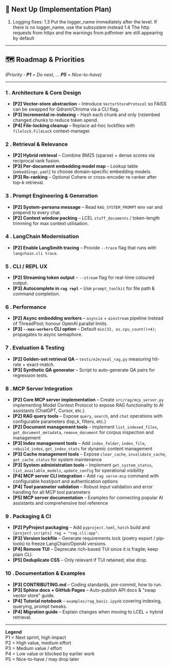 ## 🚀 Next Up (Implementation Plan)

1. Logging fixes:
1.3 Put the logger_name immediately after the level. If there is no logger_name, use the subsystem instead
1.4 The http requests from httpx and the warnings from pdfminer are still appearing by default


---

## 🗺️ Roadmap & Priorities  
*(Priority ‑ **P1** = Do next, … **P5** = Nice-to-have)*

---


### 1 . Architecture & Core Design
- **[P2] Vector-store abstraction** – Introduce `VectorStoreProtocol` so FAISS can be swapped for Qdrant/Chroma via a CLI flag.
- **[P3] Incremental re-indexing** – Hash each chunk and only (re)embed changed chunks to reduce token spend.
- **[P4] File-locking cleanup** – Replace ad-hoc lockfiles with `filelock.FileLock` context-manager.

### 2 . Retrieval & Relevance
- **[P2] Hybrid retrieval** – Combine BM25 (sparse) + dense scores via reciprocal rank fusion.
- **[P3] Per-document embedding model map** – Lookup table (`embeddings.yaml`) to choose domain-specific embedding models.
- **[P3] Re-ranking** – Optional Cohere or cross-encoder re-ranker after top-k retrieval.

### 3 . Prompt Engineering & Generation
- **[P2] System-persona message** – Read `RAG_SYSTEM_PROMPT` env var and prepend to every chat.
- **[P2] Context window packing** – LCEL `stuff_documents` / token-length trimming for max context utilisation.

### 4 . LangChain Modernisation
- **[P2] Enable LangSmith tracing** – Provide `--trace` flag that runs with `langchain.cli trace`.

### 5 . CLI / REPL UX
- **[P2] Streaming token output** – `--stream` flag for real-time coloured output.
- **[P3] Autocomplete in `rag repl`** – Use `prompt_toolkit` for file path & command completion.

### 6 . Performance
- **[P2] Async embedding workers** – `asyncio` + `aiostream` pipeline instead of ThreadPool; honour OpenAI parallel limits.
- **[P3] `--max-workers` CLI option** – Default `min(32, os.cpu_count()+4)`; propagates to async semaphore.

### 7 . Evaluation & Testing
- **[P2] Golden-set retrieval QA** – `tests/e2e/eval_rag.py` measuring hit-rate + exact-match.
- **[P3] Synthetic QA generator** – Script to auto-generate QA pairs for regression tests.

### 8 . MCP Server Integration
- **[P2] Core MCP server implementation** – Create `src/rag/mcp_server.py` implementing Model Context Protocol to expose RAG functionality to AI assistants (ChatGPT, Cursor, etc.)
- **[P2] RAG query tools** – Expose `query`, `search`, and `chat` operations with configurable parameters (top_k, filters, etc.)
- **[P2] Document management tools** – Implement `list_indexed_files`, `get_document_metadata`, `remove_document` for corpus inspection and management
- **[P3] Index management tools** – Add `index_folder`, `index_file`, `rebuild_index`, `get_index_stats` for dynamic content management
- **[P3] Cache management tools** – Expose `clear_cache`, `invalidate_cache`, `get_cache_status` for system maintenance
- **[P3] System administration tools** – Implement `get_system_status`, `list_available_models`, `update_config` for operational visibility
- **[P4] MCP server CLI integration** – Add `rag serve-mcp` command with configurable host/port and authentication options
- **[P4] Tool parameter validation** – Robust input validation and error handling for all MCP tool parameters
- **[P5] MCP server documentation** – Examples for connecting popular AI assistants and comprehensive tool reference

### 9 . Packaging & CI
- **[P2] PyProject packaging** – Add `pyproject.toml`, `hatch` build and `[project.scripts] rag = "rag.cli:app"`.
- **[P3] Version lockfile** – Generate requirements lock (poetry export / pip-tools) to freeze LangChain/OpenAI versions.
- **[P4] Remove TUI** – Deprecate rich-based TUI since it is fragile; keep plain CLI.
- **[P5] Deduplicate CSS** – Only relevant if TUI retained; else drop.

### 10 . Documentation & Examples
- **[P3] CONTRIBUTING.md** – Coding standards, pre-commit, how to run.
- **[P3] Sphinx docs + GitHub Pages** – Auto-publish API docs & "swap vector store" guide.
- **[P4] Tutorial notebook** – `examples/rag_basic.ipynb` covering indexing, querying, prompt tweaks.
- **[P4] Migration guide** – Explain changes when moving to LCEL + hybrid retrieval.

---

**Legend**  
P1 = Next sprint, high impact  
P2 = High value, medium effort  
P3 = Medium value / effort  
P4 = Low value or blocked by earlier work  
P5 = Nice-to-have / may drop later
